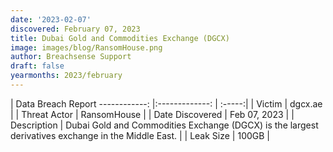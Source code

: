 ```yaml
---
date: '2023-02-07'
discovered: February 07, 2023
title: Dubai Gold and Commodities Exchange (DGCX)
image: images/blog/RansomHouse.png
author: Breachsense Support
draft: false
yearmonths: 2023/february
---
```



| Data Breach Report
------------:     |:-------------:    | :-----:|
| Victim      | dgcx.ae      | 
| Threat Actor      | RansomHouse      | 
| Date Discovered      | Feb 07, 2023      | 
| Description      | Dubai Gold and Commodities Exchange (DGCX) is the largest derivatives exchange in the Middle East.      | 
| Leak Size      | 100GB      | 

